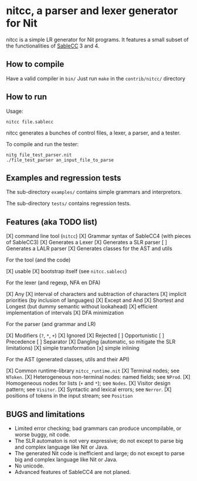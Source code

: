 # nitcc, a parser and lexer generator for Nit

nitcc is a simple LR generator for Nit programs.
It features a small subset of the functionalities of [SableCC] 3 and 4.

  [SableCC]: http://sablecc.org

## How to compile

Have a valid compiler in `bin/`
Just run `make` in the `contrib/nitcc/` directory

## How to run

Usage:

    nitcc file.sablecc

nitcc generates a bunches of control files, a lexer, a parser, and a tester.

To compile and run the tester:

    nitg file_test_parser.nit
    ./file_test_parser an_input_file_to_parse

## Examples and regression tests

The sub-directory `examples/` contains simple grammars and interpretors.

The sub-directory `tests/` contains regression tests.

## Features (aka TODO list)

[X] command line tool (`nitcc`)
[X] Grammar syntax of SableCC4 (with pieces of SableCC3)
[X] Generates a Lexer
[X] Generates a SLR parser
[ ] Generates a LALR parser
[X] Generates classes for the AST and utils

For the tool (and the code)

[X] usable
[X] bootstrap itself (see `nitcc.sablecc`)

For the lexer (and regexp, NFA en DFA)

[X] Any
[X] interval of characters and subtraction of characters
[X] implicit priorities (by inclusion of languages)
[X] Except and And
[X] Shortest and Longest (but dummy semantic without lookahead)
[X] efficient implementation of intervals
[X] DFA minimization

For the parser (and grammar and LR)

[X] Modifiers (`?`, `*`, `+`)
[X] Ignored
[X] Rejected
[ ] Opportunistic
[ ] Precedence
[ ] Separator
[X] Dangling (automatic, so mitigate the SLR limitations)
[X] simple transformation
[x] simple inlining

For the AST (generated classes, utils and their API)

[X] Common runtime-library `nitcc_runtime.nit`
[X] Terminal nodes; see `NToken`.
[X] Heterogeneous non-terminal nodes: named fields; see `NProd`.
[X] Homogeneous nodes for lists (`+` and `*`); see `Nodes`.
[X] Visitor design pattern; see `Visitor`.
[X] Syntactic and lexical errors; see `Nerror`.
[X] positions of tokens in the input stream; see `Position`

## BUGS and limitations

* Limited error checking; bad grammars can produce uncompilable, or worse buggy, nit code.
* The SLR automaton is not very expressive; do not except to parse big and complex language like Nit or Java.
* The generated Nit code is inefficient and large; do not except to parse big and complex language like Nit or Java.
* No unicode.
* Advanced features of SableCC4 are not planed.

